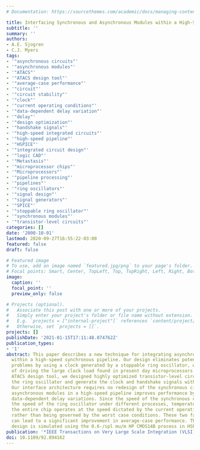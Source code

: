 ```yaml
---
# Documentation: https://sourcethemes.com/academic/docs/managing-content/

title: Interfacing Synchronous and Asynchronous Modules within a High-Speed Pipeline
subtitle: ''
summary: ''
authors:
- A.E. Sjogren
- C.J. Myers
tags:
- '"asynchronous circuits"'
- '"asynchronous modules"'
- '"ATACS"'
- '"ATACS design tool"'
- '"average-case performance"'
- '"circuit"'
- '"circuit stability"'
- '"clock"'
- '"current operating conditions"'
- '"data-dependent delay variation"'
- '"delay"'
- '"design optimization"'
- '"handshake signals"'
- '"high-speed integrated circuits"'
- '"high-speed pipeline"'
- '"HSPICE"'
- '"integrated circuit design"'
- '"logic CAD"'
- '"Metastasis"'
- '"microprocessor chips"'
- '"Microprocessors"'
- '"pipeline processing"'
- '"pipelines"'
- '"ring oscillators"'
- '"signal design"'
- '"signal generators"'
- '"SPICE"'
- '"stoppable ring oscillator"'
- '"synchronous modules"'
- '"transistor-level circuits"'
categories: []
date: '2000-10-01'
lastmod: 2020-09-27T16:55:22-03:00
featured: false
draft: false

# Featured image
# To use, add an image named `featured.jpg/png` to your page's folder.
# Focal points: Smart, Center, TopLeft, Top, TopRight, Left, Right, BottomLeft, Bottom, BottomRight.
image:
  caption: ''
  focal_point: ''
  preview_only: false

# Projects (optional).
#   Associate this post with one or more of your projects.
#   Simply enter your project's folder or file name without extension.
#   E.g. `projects = ["internal-project"]` references `content/project/deep-learning/index.md`.
#   Otherwise, set `projects = []`.
projects: []
publishDate: '2021-01-15T17:11:48.074762Z'
publication_types:
- '1'
abstract: This paper describes a new technique for integrating asynchronous modules
  within a high-speed synchronous pipeline. Our design eliminates potential metastability
  problems by using a clock generated by a stoppable ring oscillator, which is capable
  of driving the large clock load found in present day microprocessors. Using the
  ATACS design tool, we designed highly optimized transistor-level circuits to control
  the ring oscillator and generate the clock and handshake signals with minimal overhead.
  Our interface architecture requires no redesign of the synchronous circuitry. Incorporating
  asynchronous modules in a high-speed pipeline improves performance by exploiting
  data-dependent delay variations. Since the speed of the synchronous circuitry tracks
  the speed of the ring oscillator under different processes, temperatures, and voltages,
  the entire chip operates at the speed dictated by the current operating conditions,
  rather than being governed by the worst case conditions. These two factors together
  can lead to a significant improvement in average-case performance. The interface
  design is simulated using the 0.6-/spl mu/m HP CMOS14B process in HSPICE.
publication: '*IEEE Transactions on Very Large Scale Integration (VLSI) Systems*'
doi: 10.1109/92.894162
---
```

